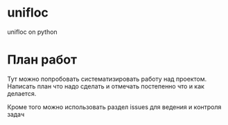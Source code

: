 # unifloc
unifloc on python


# План работ

Тут можно попробовать систематизировать работу над проектом. Написать план что надо сделать и отмечать постепенно что и как делается.

Кроме того можно использовать раздел issues для ведения и контроля задач